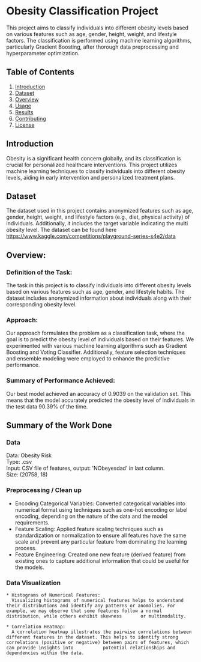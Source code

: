# Obesity Classification Project

This project aims to classify individuals into different obesity levels based on various features such as age, gender, height, weight, and lifestyle factors. The classification is performed using machine learning algorithms, particularly Gradient Boosting, after thorough data preprocessing and hyperparameter optimization.

## Table of Contents

1. [Introduction](#introduction)
2. [Dataset](#dataset)
3. [Overview](#overview)
4. [Usage](#usage)
5. [Results](#results)
6. [Contributing](#contributing)
7. [License](#license)

## Introduction

Obesity is a significant health concern globally, and its classification is crucial for personalized healthcare interventions. This project utilizes machine learning techniques to classify individuals into different obesity levels, aiding in early intervention and personalized treatment plans.

## Dataset

The dataset used in this project contains anonymized features such as age, gender, height, weight, and lifestyle factors (e.g., diet, physical activity) of individuals. Additionally, it includes the target variable indicating the multi obesity level. The dataset can be found here https://www.kaggle.com/competitions/playground-series-s4e2/data


## Overview:

### Definition of the Task:
The task in this project is to classify individuals into different obesity levels based on various features such as age, gender, and lifestyle habits. The dataset includes anonymized information about individuals along with their corresponding obesity level.

### Approach:
Our approach formulates the problem as a classification task, where the goal is to predict the obesity level of individuals based on their features. We experimented with various machine learning algorithms such as Gradient Boosting and Voting Classifier. Additionally, feature selection techniques and ensemble modeling were employed to enhance the predictive performance.

### Summary of Performance Achieved:
Our best model achieved an accuracy of 0.9039 on the validation set. This means that the model accurately predicted the obesity level of individuals in the test data 90.39% of the time.


## Summary of the Work Done

### Data
Data: Obesity Risk <br />
Type: .csv <br />
Input: CSV file of features, output: 'NObeyesdad' in last column. <br />
Size: (20758, 18) <br />

### Preprocessing / Clean up

  * Encoding Categorical Variables:
    Converted categorical variables into numerical format using techniques such as one-hot encoding or label encoding, depending on the nature of the data and the model requirements.
  * Feature Scaling:
    Applied feature scaling techniques such as standardization or normalization to ensure all features have the same scale and prevent any particular feature from dominating the learning process.
  * Feature Engineering:
    Created one new feature (derived feature) from existing ones to capture additional information that could be useful for the models.

### Data Visualization <br />

    * Histograms of Numerical Features:
      Visualizing histograms of numerical features helps to understand their distributions and identify any patterns or anomalies. For example, we may observe that some features follow a normal distribution, while others exhibit skewness       or multimodality.
      
    * Correlation Heatmap:
      A correlation heatmap illustrates the pairwise correlations between different features in the dataset. This helps to identify strong correlations (positive or negative) between pairs of features, which can provide insights into           potential relationships and dependencies within the data.

